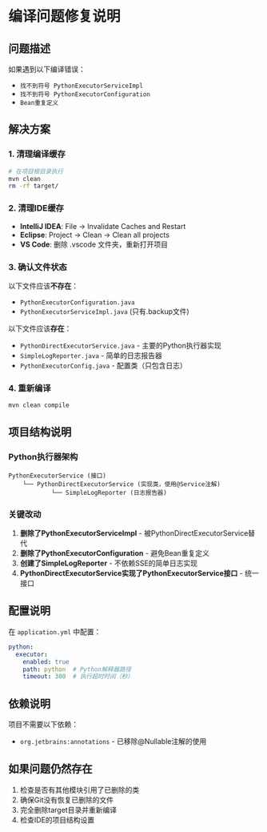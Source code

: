# 编译问题修复说明

## 问题描述
如果遇到以下编译错误：
- `找不到符号 PythonExecutorServiceImpl`
- `找不到符号 PythonExecutorConfiguration`
- `Bean重复定义`

## 解决方案

### 1. 清理编译缓存
```bash
# 在项目根目录执行
mvn clean
rm -rf target/
```

### 2. 清理IDE缓存
- **IntelliJ IDEA**: File -> Invalidate Caches and Restart
- **Eclipse**: Project -> Clean -> Clean all projects
- **VS Code**: 删除 .vscode 文件夹，重新打开项目

### 3. 确认文件状态
以下文件应该**不存在**：
- `PythonExecutorConfiguration.java`
- `PythonExecutorServiceImpl.java` (只有.backup文件)

以下文件应该**存在**：
- `PythonDirectExecutorService.java` - 主要的Python执行器实现
- `SimpleLogReporter.java` - 简单的日志报告器
- `PythonExecutorConfig.java` - 配置类（只包含日志）

### 4. 重新编译
```bash
mvn clean compile
```

## 项目结构说明

### Python执行器架构
```
PythonExecutorService (接口)
    └── PythonDirectExecutorService (实现类，使用@Service注解)
            └── SimpleLogReporter (日志报告器)
```

### 关键改动
1. **删除了PythonExecutorServiceImpl** - 被PythonDirectExecutorService替代
2. **删除了PythonExecutorConfiguration** - 避免Bean重复定义
3. **创建了SimpleLogReporter** - 不依赖SSE的简单日志实现
4. **PythonDirectExecutorService实现了PythonExecutorService接口** - 统一接口

## 配置说明
在 `application.yml` 中配置：
```yaml
python:
  executor:
    enabled: true
    path: python  # Python解释器路径
    timeout: 300  # 执行超时时间（秒）
```

## 依赖说明
项目不需要以下依赖：
- `org.jetbrains:annotations` - 已移除@Nullable注解的使用

## 如果问题仍然存在
1. 检查是否有其他模块引用了已删除的类
2. 确保Git没有恢复已删除的文件
3. 完全删除target目录并重新编译
4. 检查IDE的项目结构设置